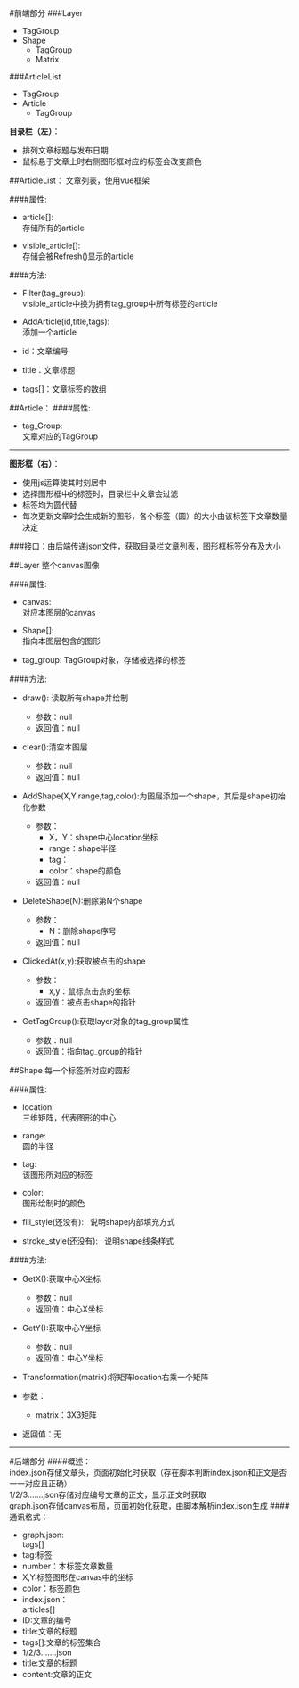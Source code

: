 #前端部分
###Layer
+ TagGroup
+ Shape  
  + TagGroup
  + Matrix

###ArticleList
+ TagGroup
+ Article  
  + TagGroup

**目录栏（左）**：
+ 排列文章标题与发布日期
+ 鼠标悬于文章上时右侧图形框对应的标签会改变颜色  

##ArticleList：
文章列表，使用vue框架

####属性: 
+ article[]:  
存储所有的article  

+ visible_article[]:  
存储会被Refresh()显示的article

####方法:
+ Filter(tag_group):  
visible_article中换为拥有tag_group中所有标签的article  

+ AddArticle(id,title,tags):  
添加一个article

 + id：文章编号  
 + title：文章标题  
 + tags[]：文章标签的数组  

##Article：
####属性: 
+ tag_Group:  
文章对应的TagGroup   

---

**图形框（右）**：
+ 使用js运算使其时刻居中
+ 选择图形框中的标签时，目录栏中文章会过滤  
+ 标签均为圆代替  
+ 每次更新文章时会生成新的图形，各个标签（圆）的大小由该标签下文章数量决定  

###接口：由后端传递json文件，获取目录栏文章列表，图形框标签分布及大小  

##Layer
整个canvas图像  

####属性: 
+ canvas:  
对应本图层的canvas 
 
+ Shape[]:  
指向本图层包含的图形  

+ tag_group:
TagGroup对象，存储被选择的标签

####方法:
+ draw():  读取所有shape并绘制
  + 参数：null
  + 返回值：null

+ clear():清空本图层
  + 参数：null
  + 返回值：null 


+ AddShape(X,Y,range,tag,color):为图层添加一个shape，其后是shape初始化参数 
  + 参数：
    + X，Y：shape中心location坐标
    + range：shape半径
    + tag：
    + color：shape的颜色  
  + 返回值：null  


+ DeleteShape(N):删除第N个shape  
  + 参数：
    + N：删除shape序号
  + 返回值：null  


+ ClickedAt(x,y):获取被点击的shape
  + 参数：
    + x,y：鼠标点击点的坐标
  + 返回值：被点击shape的指针  


+ GetTagGroup():获取layer对象的tag_group属性
  + 参数：null
  + 返回值：指向tag_group的指针

##Shape
每一个标签所对应的圆形  

####属性:
+ location:  
三维矩阵，代表图形的中心  

+ range:  
圆的半径  

+ tag:  
该图形所对应的标签  

+ color:  
图形绘制时的颜色

+ fill_style(还没有):  
说明shape内部填充方式  

+ stroke_style(还没有):  
说明shape线条样式  

####方法:
+ GetX():获取中心X坐标 
  + 参数：null
  + 返回值：中心X坐标


+ GetY():获取中心Y坐标 
  + 参数：null
  + 返回值：中心Y坐标


+ Transformation(matrix):将矩阵location右乘一个矩阵
 + 参数：
   + matrix：3X3矩阵
 + 返回值：无

---

#后端部分
####概述：  
index.json存储文章头，页面初始化时获取（存在脚本判断index.json和正文是否一一对应且正确）  
1/2/3…….json存储对应编号文章的正文，显示正文时获取  
graph.json存储canvas布局，页面初始化获取，由脚本解析index.json生成
####通讯格式：
+ graph.json:   
tags[]
 + tag:标签  
 + number：本标签文章数量
 + X,Y:标签图形在canvas中的坐标
 + color：标签颜色
+ index.json：  
articles[]
 + ID:文章的编号
 + title:文章的标题
 + tags[]:文章的标签集合
+ 1/2/3…….json
 + title:文章的标题
 + content:文章的正文  
